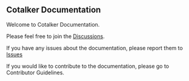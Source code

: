## Cotalker Documentation

Welcome to Cotalker Documentation.

Please feel free to join the [Discussions](https://github.com/Cotalker/documentation/discussions).

If you have any issues about the documentation, please report them to [Issues](https://github.com/Cotalker/documentation/issues)

If you would like to contribute to the documentation, please go to Contributor Guidelines.
